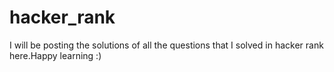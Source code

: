 # hacker_rank

I will be posting the solutions of all the questions that I solved in hacker rank here.Happy learning :)
